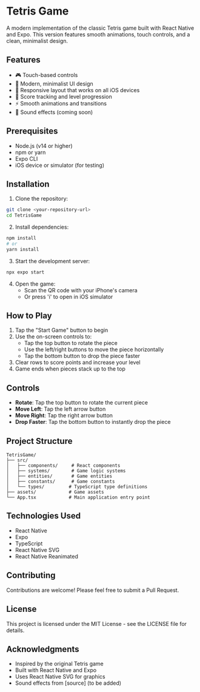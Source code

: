 # Tetris Game

A modern implementation of the classic Tetris game built with React Native and Expo. This version features smooth animations, touch controls, and a clean, minimalist design.

## Features

- 🎮 Touch-based controls
- 🎨 Modern, minimalist UI design
- 📱 Responsive layout that works on all iOS devices
- 🎯 Score tracking and level progression
- ⚡ Smooth animations and transitions
- 🎵 Sound effects (coming soon)

## Prerequisites

- Node.js (v14 or higher)
- npm or yarn
- Expo CLI
- iOS device or simulator (for testing)

## Installation

1. Clone the repository:
```bash
git clone <your-repository-url>
cd TetrisGame
```

2. Install dependencies:
```bash
npm install
# or
yarn install
```

3. Start the development server:
```bash
npx expo start
```

4. Open the game:
   - Scan the QR code with your iPhone's camera
   - Or press 'i' to open in iOS simulator

## How to Play

1. Tap the "Start Game" button to begin
2. Use the on-screen controls to:
   - Tap the top button to rotate the piece
   - Use the left/right buttons to move the piece horizontally
   - Tap the bottom button to drop the piece faster
3. Clear rows to score points and increase your level
4. Game ends when pieces stack up to the top

## Controls

- **Rotate**: Tap the top button to rotate the current piece
- **Move Left**: Tap the left arrow button
- **Move Right**: Tap the right arrow button
- **Drop Faster**: Tap the bottom button to instantly drop the piece

## Project Structure

```
TetrisGame/
├── src/
│   ├── components/     # React components
│   ├── systems/        # Game logic systems
│   ├── entities/       # Game entities
│   ├── constants/      # Game constants
│   └── types/         # TypeScript type definitions
├── assets/            # Game assets
└── App.tsx            # Main application entry point
```

## Technologies Used

- React Native
- Expo
- TypeScript
- React Native SVG
- React Native Reanimated

## Contributing

Contributions are welcome! Please feel free to submit a Pull Request.

## License

This project is licensed under the MIT License - see the LICENSE file for details.

## Acknowledgments

- Inspired by the original Tetris game
- Built with React Native and Expo
- Uses React Native SVG for graphics
- Sound effects from [source] (to be added) 